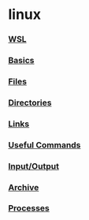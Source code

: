 # linux

### [WSL](wsl/readme.md)
### [Basics](terminal-basics/readme.md)
### [Files](terminal-files/readme.md)
### [Directories](terminal-directories/readme.md)
### [Links](terminal-links/readme.md)
### [Useful Commands](terminal-useful-commands/readme.md)
### [Input/Output](terminal-input-output/readme.md)
### [Archive](terminal-archiving/readme.md)
### [Processes](terminal-processes/readme.md)
